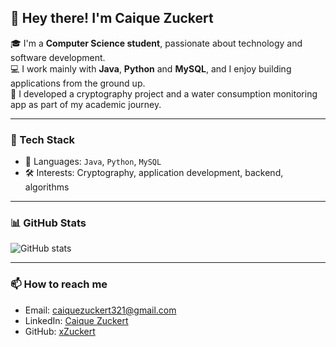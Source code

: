 ## 👋 Hey there! I'm Caique Zuckert

🎓 I'm a **Computer Science student**, passionate about technology and software development.  
💻 I work mainly with **Java**, **Python** and **MySQL**, and I enjoy building applications from the ground up.  
🔐 I developed a cryptography project and a water consumption monitoring app as part of my academic journey.  

---

### 🚀 Tech Stack
- 🧠 Languages: `Java`, `Python`, `MySQL`
- 🛠️ Interests: Cryptography, application development, backend, algorithms

---

### 📊 GitHub Stats

![GitHub stats](https://github-readme-stats.vercel.app/api?username=xZuckert&show_icons=true&hide_title=true&count_private=true&hide=prs&theme=radical)

---

### 📫 How to reach me
- Email: [caiquezuckert321@gmail.com](mailto:caiquezuckert321@gmail.com)
- LinkedIn: [Caique Zuckert](https://www.linkedin.com/in/caique-zuckert/)
- GitHub: [xZuckert](https://github.com/xZuckert)
